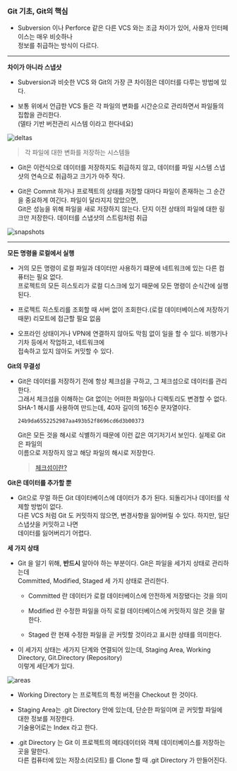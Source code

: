 ### Git 기초, Git의 핵심

- Subversion 이나 Perforce 같은 다른 VCS 와는 조금 차이가 있어, 사용자 인터페이스는 매우 비슷하나  
  정보를 취급하는 방식이 다르다.
  
***

__차이가 아니라 스냅샷__

- Subversion과 비슷한 VCS 와 Git의 가장 큰 차이점은 데이터를 다루는 방법에 있다.

- 보통 위에서 언급한 VCS 들은 각 파일의 변화를 시간순으로 관리하면서 파일들의 집합을 관리한다.  
  (델타 기반 버전관리 시스템 이라고 한다네요)
  
![deltas](https://user-images.githubusercontent.com/50399804/106287094-c4661c80-6289-11eb-9db2-d479b500905b.png)
 > 각 파일에 대한 변화를 저장하는 시스템들
 
- Git은 이런식으로 데이터를 저장하지도 취급하지 않고, 데이터를 파일 시스템 스냅샷의 연속으로 취급하고 크기가 아주 작다.

- Git은 Commit 하거나 프로젝트의 상태를 저장할 대마다 파일이 존재하는 그 순간을 중요하게 여긴다. 파일이 달라지지 않았으면,  
  Git은 성능을 위해 파일을 새로 저장하지 않는다. 단지 이전 상태의 파일에 대한 링크만 저장한다. 데이터를 스냅샷의 스트림처럼 취급
  
![snapshots](https://user-images.githubusercontent.com/50399804/106287608-51a97100-628a-11eb-91dd-bed973475e8d.png)


***


__모든 명령을 로컬에서 실행__

- 거의 모든 명령이 로컬 파일과 데이터만 사용하기 떄문에 네트워크에 있는 다른 컴퓨터는 필요 없다.  
  프로젝트의 모든 히스토리가 로컬 디스크에 있기 때문에 모든 명령이 순식간에 실행된다.
  
- 프로젝트 히스토리를 조회할 때 서버 없이 조회한다.(로컬 데이터베이스에 저장하기 때문) 리모트에 접근할 필요 없음

- 오프라인 상태이거나 VPN에 연결하지 않아도 막힘 없이 일을 할 수 있다. 비행기나 기차 등에서 작업하고, 네트워크에  
  접속하고 있지 않아도 커밋할 수 있다.
  
  
__Git의 무결성__  

- Git은 데이터를 저장하기 전에 항상 체크섬을 구하고, 그 체크섬으로 데이터를 관리한다.  
  그래서 체크섬을 이해하는 Git 없이는 어떠한 파일이나 디렉토리도 변경할 수 없다.  
  SHA-1 해시를 사용하여 만드는데, 40자 길이의 16진수 문자열이다.  
    
      24b9da6552252987aa493b52f8696cd6d3b00373
      
  Git은 모든 것을 해시로 식별하기 때문에 이런 값은 여기저기서 보인다. 실제로 Git은 파일의  
  이름으로 저장하지 않고 해당 파일의 해시로 저장한다.  
  
  > [체크섬이란?](https://galid1.tistory.com/310)  
  

__Git은 데이터를 추가할 뿐__

 - Git으로 무얼 하든 Git 데이터베이스에 데이터가 추가 된다. 되돌리거나 데이터를 삭제할 방법이 없다.  
   다른 VCS 처럼 Git 도 커밋하지 않으면, 변경사항을 잃어버릴 수 있다. 하지만, 일단 스냅샷을 커밋하고 나면  
   데이터를 잃어버리기 어렵다.
   
 
__세 가지 상태__
  
 - Git 을 알기 위해, __반드시__ 알아야 하는 부분이다. Git은 파일을 세가지 상태로 관리하는데   
   Committed, Modified, Staged 세 가지 상태로 관리한다.
   
   - Committed 란 데이터가 로컬 데이터베이스에 안전하게 저장됐다는 것을 의미
   
   - Modified 란 수정한 파일을 아직 로컬 데이터베이스에 커밋하지 않은 것을 말한다.
   
   - Staged 란 현재 수정한 파일을 곧 커밋할 것이라고 표시한 상태를 의미한다.
   
 - 이 세가지 상태는 세가지 단계와 연결되어 있는데,  Staging Area, Working Directory, Git.Directory (Repository)  
  이렇게 세단계가 있다.  
   
![areas](https://user-images.githubusercontent.com/50399804/106289624-d5645d00-628c-11eb-9108-b863b02f1c4f.png)  


   - Working Directory 는 프로젝트의 특정 버전을 Checkout 한 것이다.

   - Staging Area는 .git Directory 안에 있는데, 단순한 파일이며 곧 커밋할 파일에 대한 정보를 저장한다.  
     기술용어로는 Index 라고 한다. 
      
   - .git Directory 는 Git 이 프로젝트의 메타데이터와 객체 데이터베이스를 저장하는 곳을 말한다.  
      다른 컴퓨터에 있는 저장소(리모트) 를 Clone 할 때 .git Directory 가 만들어진다. 
    
